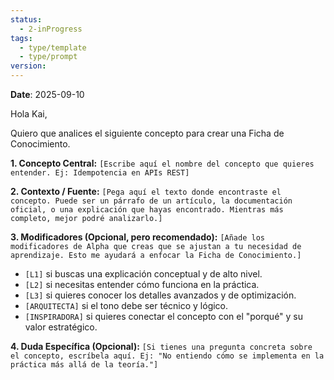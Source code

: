 ```yaml
---
status:
  - 2-inProgress
tags:
  - type/template
  - type/prompt
version:
---
```


**Date**: 2025-09-10

Hola Kai,

Quiero que analices el siguiente concepto para crear una Ficha de Conocimiento.

**1. Concepto Central:**
`[Escribe aquí el nombre del concepto que quieres entender. Ej: Idempotencia en APIs REST]`

**2. Contexto / Fuente:**
`[Pega aquí el texto donde encontraste el concepto. Puede ser un párrafo de un artículo, la documentación oficial, o una explicación que hayas encontrado. Mientras más completo, mejor podré analizarlo.]`

**3. Modificadores (Opcional, pero recomendado):**
`[Añade los modificadores de Alpha que creas que se ajustan a tu necesidad de aprendizaje. Esto me ayudará a enfocar la Ficha de Conocimiento.]`
*   `[L1]` si buscas una explicación conceptual y de alto nivel.
*   `[L2]` si necesitas entender cómo funciona en la práctica.
*   `[L3]` si quieres conocer los detalles avanzados y de optimización.
*   `[ARQUITECTA]` si el tono debe ser técnico y lógico.
*   `[INSPIRADORA]` si quieres conectar el concepto con el "porqué" y su valor estratégico.

**4. Duda Específica (Opcional):**
`[Si tienes una pregunta concreta sobre el concepto, escríbela aquí. Ej: "No entiendo cómo se implementa en la práctica más allá de la teoría."]`